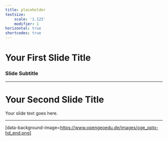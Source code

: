 ```yaml
---
title: placeholder
textsize:
    scale: '1.125'
    modifier: 1
horizontal: true
shortcodes: true
---
```


# Your First Slide Title

### Slide Subtitle

---

# Your Second Slide Title

Your slide text goes here.

---

[data-background-image=https://www.opengeoedu.de/images/oge_pptx-hd_end.png]